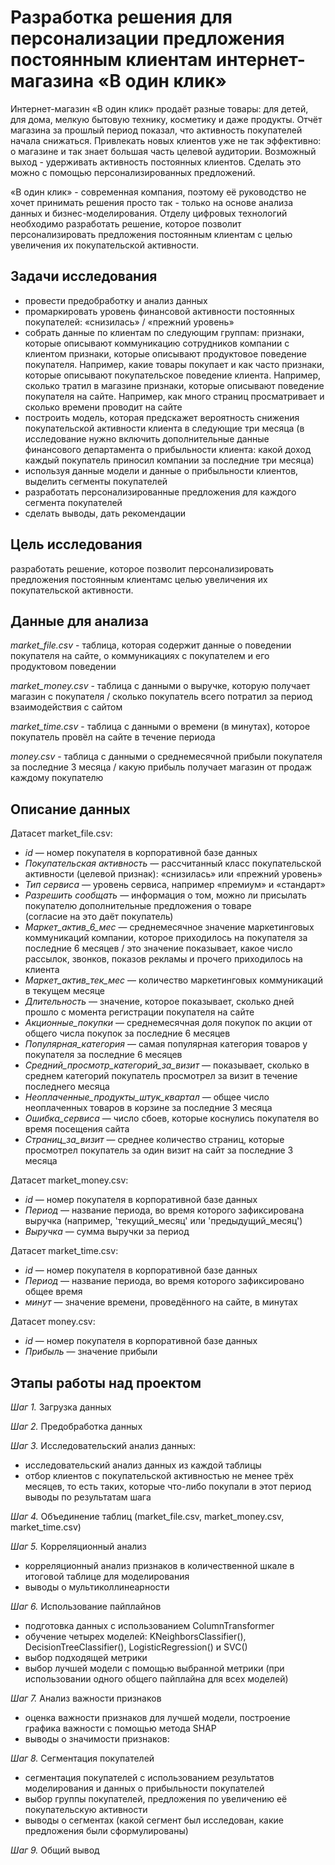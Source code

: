 # Разработка решения для персонализации предложения постоянным клиентам интернет-магазина «В один клик»

Интернет-магазин «В один клик» продаёт разные товары: для детей, для дома, мелкую бытовую технику, косметику и даже продукты. Отчёт магазина за прошлый период показал, что активность покупателей начала снижаться. Привлекать новых клиентов уже не так эффективно: о магазине и так знает большая часть целевой аудитории. Возможный выход - удерживать активность постоянных клиентов. Сделать это можно с помощью персонализированных предложений.

«В один клик» - современная компания, поэтому её руководство не хочет принимать решения просто так - только на основе анализа данных и бизнес-моделирования. Отделу цифровых технологий необходимо разработать решение, которое позволит персонализировать предложения постоянным клиентам с целью увеличения их покупательской активности.

## Задачи исследования

* провести предобработку и анализ данных
* промаркировать уровень финансовой активности постоянных покупателей: «снизилась» / «прежний уровень»
* cобрать данные по клиентам по следующим группам:
признаки, которые описывают коммуникацию сотрудников компании с клиентом
признаки, которые описывают продуктовое поведение покупателя. Например, какие товары покупает и как часто
признаки, которые описывают покупательское поведение клиента. Например, сколько тратил в магазине
признаки, которые описывают поведение покупателя на сайте. Например, как много страниц просматривает и сколько времени проводит на сайте
* построить модель, которая предскажет вероятность снижения покупательской активности клиента в следующие три месяца
(в исследование нужно включить дополнительные данные финансового департамента о прибыльности клиента: какой доход каждый покупатель приносил компании за последние три месяца)
* используя данные модели и данные о прибыльности клиентов, выделить сегменты покупателей 
* разработать персонализированные предложения для каждого сегмента покупателей
* сделать выводы, дать рекомендации

## Цель исследования
разработать решение, которое позволит персонализировать предложения постоянным клиентамс целью увеличения их покупательской активности.

## Данные для анализа

*market_file.csv* - таблица, которая содержит данные о поведении покупателя на сайте, о коммуникациях с покупателем и его продуктовом поведении

*market_money.csv* - таблица с данными о выручке, которую получает магазин с покупателя / сколько покупатель всего потратил за период взаимодействия с сайтом

*market_time.csv* - таблица с данными о времени (в минутах), которое покупатель провёл на сайте в течение периода

*money.csv* - таблица с данными о среднемесячной прибыли покупателя за последние 3 месяца / какую прибыль получает магазин от продаж каждому покупателю

## Описание данных

Датасет market_file.csv:

* *id* — номер покупателя в корпоративной базе данных
* *Покупательская активность* — рассчитанный класс покупательской активности (целевой признак): «снизилась» или «прежний уровень»
* *Тип сервиса* — уровень сервиса, например «премиум» и «стандарт»
* *Разрешить сообщать* — информация о том, можно ли присылать покупателю дополнительные предложения о товаре  
(согласие на это даёт покупатель)
* *Маркет_актив_6_мес* — среднемесячное значение маркетинговых коммуникаций компании, которое приходилось на покупателя за последние 6 месяцев / это значение показывает, какое число рассылок, звонков, показов рекламы и прочего приходилось на клиента
* *Маркет_актив_тек_мес* — количество маркетинговых коммуникаций в текущем месяце
* *Длительность* — значение, которое показывает, сколько дней прошло с момента регистрации покупателя на сайте
* *Акционные_покупки* — среднемесячная доля покупок по акции от общего числа покупок за последние 6 месяцев
* *Популярная_категория* — самая популярная категория товаров у покупателя за последние 6 месяцев
* *Средний_просмотр_категорий_за_визит* — показывает, сколько в среднем категорий покупатель просмотрел за визит в течение последнего месяца
* *Неоплаченные_продукты_штук_квартал* — общее число неоплаченных товаров в корзине за последние 3 месяца
* *Ошибка_сервиса* — число сбоев, которые коснулись покупателя во время посещения сайта
* *Страниц_за_визит* — среднее количество страниц, которые просмотрел покупатель за один визит на сайт за последние 3 месяца

Датасет market_money.csv:

* *id* — номер покупателя в корпоративной базе данных
* *Период* — название периода, во время которого зафиксирована выручка (например, 'текущий_месяц' или 'предыдущий_месяц')
* *Выручка* — сумма выручки за период

Датасет market_time.csv:

* *id* — номер покупателя в корпоративной базе данных
* *Период* — название периода, во время которого зафиксировано общее время
* *минут* — значение времени, проведённого на сайте, в минутах

Датасет money.csv:

* *id* — номер покупателя в корпоративной базе данных
* *Прибыль* — значение прибыли

## Этапы работы над проектом

*Шаг 1.* Загрузка данных

*Шаг 2.* Предобработка данных

*Шаг 3.* Исследовательский анализ данных:  
* исследовательский анализ данных из каждой таблицы  
* отбор клиентов с покупательской активностью не менее трёх месяцев, то есть таких, которые что-либо покупали в этот период  
выводы по результатам шага

*Шаг 4.* Объединение таблиц (market_file.csv, market_money.csv, market_time.csv)

*Шаг 5.* Корреляционный анализ
* корреляционный анализ признаков в количественной шкале в итоговой таблице для моделирования
* выводы о мультиколлинеарности 

*Шаг 6.* Использование пайплайнов
* подготовка данных с использованием ColumnTransformer
* обучение четырех моделей: KNeighborsClassifier(), DecisionTreeClassifier(), LogisticRegression() и  SVC()
* выбор подходящей метрики
* выбор лучшей модели с помощью выбранной метрики (при использовании одного общего пайплайна для всех моделей)

*Шаг 7.* Анализ важности признаков
* оценка важности признаков для лучшей модели, построение графика важности с помощью метода SHAP
* выводы о значимости признаков:  

*Шаг 8.* Сегментация покупателей  
* сегментация покупателей с использованием результатов моделирования и данных о прибыльности покупателей
* выбор группы покупателей, предложения по увеличению её покупательскую активности
* выводы о сегментах (какой сегмент был исследован, какие предложения были сформулированы)

*Шаг 9.* Общий вывод
